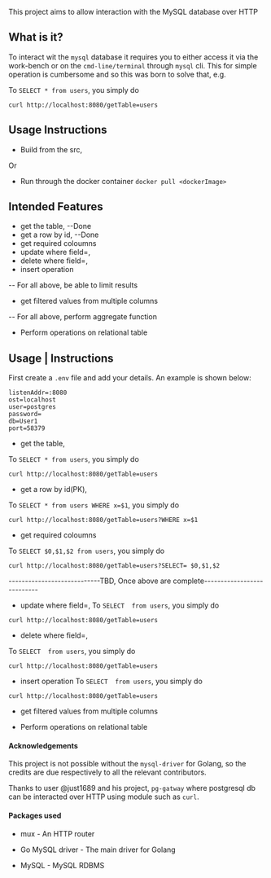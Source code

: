 This project aims to allow interaction with the MySQL database over HTTP


## What is it?

To interact wit the `mysql` database it requires you to either access it via the 
work-bench or on the `cmd-line/terminal` through `mysql` cli. This for simple operation
is cumbersome and so this was born to solve that, e.g.

To `SELECT * from users`, you simply do
```
curl http://localhost:8080/getTable=users
```

## Usage Instructions

- Build from the src, 

Or

- Run through the docker container `docker pull <dockerImage>`


## Intended Features

- get the table, --Done
- get a row by id, --Done
- get required coloumns
- update where field=<value>,
- delete where field=<value>,
- insert operation

-- For all above, be able to limit results

- get filtered values from multiple columns

-- For all above, perform aggregate function

- Perform operations on relational table 



## Usage | Instructions

First create a `.env` file and add your details. An example is shown below:
```.env
listenAddr=:8080
ost=localhost
user=postgres
password=
db=User1
port=58379
```

- get the table, 

To `SELECT * from users`, you simply do
```
curl http://localhost:8080/getTable=users
```
- get a row by id(PK), 

To `SELECT * from users WHERE x=$1`, you simply do
```
curl http://localhost:8080/getTable=users?WHERE x=$1
```

- get required coloumns

To `SELECT $0,$1,$2 from users`, you simply do
```
curl http://localhost:8080/getTable=users?SELECT= $0,$1,$2
```

----------------------------TBD, Once above are complete---------------------------

- update where field=<value>,
To `SELECT  from users`, you simply do
```
curl http://localhost:8080/getTable=users
```



- delete where field=<value>,

To `SELECT  from users`, you simply do
```
curl http://localhost:8080/getTable=users
```



- insert operation
To `SELECT  from users`, you simply do
```
curl http://localhost:8080/getTable=users
```



- get filtered values from multiple columns





- Perform operations on relational table 





#### Acknowledgements

This project is not possible without the `mysql-driver` for Golang, so the credits are due respectively to all the relevant contributors.

Thanks to user @just1689 and his project, `pg-gatway` where postgresql db can be interacted 
over HTTP using module such as `curl`.



#### Packages used

- mux - An HTTP router

- Go MySQL driver - The main driver for Golang

- MySQL - MySQL RDBMS